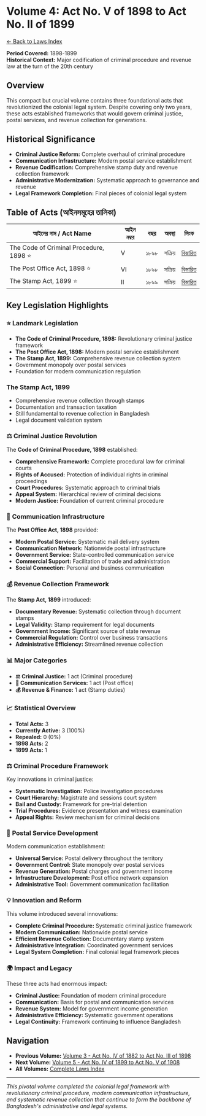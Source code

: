 # Volume 4: Act No. V of 1898 to Act No. II of 1899

[← Back to Laws Index](../index.md)

**Period Covered:** 1898-1899  
**Historical Context:** Major codification of criminal procedure and revenue law at the turn of the 20th century

## Overview

This compact but crucial volume contains three foundational acts that revolutionized the colonial legal system. Despite covering only two years, these acts established frameworks that would govern criminal justice, postal services, and revenue collection for generations.

## Historical Significance

- **Criminal Justice Reform:** Complete overhaul of criminal procedure
- **Communication Infrastructure:** Modern postal service establishment
- **Revenue Codification:** Comprehensive stamp duty and revenue collection framework
- **Administrative Modernization:** Systematic approach to governance and revenue
- **Legal Framework Completion:** Final pieces of colonial legal system

## Table of Acts (আইনসমূহের তালিকা)

| আইনের নাম / Act Name | আইন নম্বর | বছর | অবস্থা | লিংক |
|---------------------|------------|------|-------|------|
| The Code of Criminal Procedure, 1898 ⭐ | V | ১৮৯৮ | সক্রিয় | [বিস্তারিত](act-details-1898-5.md) |
| The Post Office Act, 1898 ⭐ | VI | ১৮৯৮ | সক্রিয় | [বিস্তারিত](act-details-1898-6.md) |
| The Stamp Act, 1899 ⭐ | II | ১৮৯৯ | সক্রিয় | [বিস্তারিত](act-details-1899-2.md) |

## Key Legislation Highlights

### ⭐ **Landmark Legislation**

- **The Code of Criminal Procedure, 1898:** Revolutionary criminal justice framework
- **The Post Office Act, 1898:** Modern postal service establishment
- **The Stamp Act, 1899:** Comprehensive revenue collection system
- Government monopoly over postal services
- Foundation for modern communication regulation

### **The Stamp Act, 1899**
- Comprehensive revenue collection through stamps
- Documentation and transaction taxation
- Still fundamental to revenue collection in Bangladesh
- Legal document validation system

### ⚖️ **Criminal Justice Revolution**

The **Code of Criminal Procedure, 1898** established:
- **Comprehensive Framework:** Complete procedural law for criminal courts
- **Rights of Accused:** Protection of individual rights in criminal proceedings
- **Court Procedures:** Systematic approach to criminal trials
- **Appeal System:** Hierarchical review of criminal decisions
- **Modern Justice:** Foundation of current criminal procedure

### 📮 **Communication Infrastructure**

The **Post Office Act, 1898** provided:
- **Modern Postal Service:** Systematic mail delivery system
- **Communication Network:** Nationwide postal infrastructure
- **Government Service:** State-controlled communication service
- **Commercial Support:** Facilitation of trade and administration
- **Social Connection:** Personal and business communication

### 💰 **Revenue Collection Framework**

The **Stamp Act, 1899** introduced:
- **Documentary Revenue:** Systematic collection through document stamps
- **Legal Validity:** Stamp requirement for legal documents
- **Government Income:** Significant source of state revenue
- **Commercial Regulation:** Control over business transactions
- **Administrative Efficiency:** Streamlined revenue collection

### 📊 **Major Categories**

- **⚖️ Criminal Justice:** 1 act (Criminal procedure)
- **📮 Communication Services:** 1 act (Post office)
- **💰 Revenue & Finance:** 1 act (Stamp duties)

### 📈 **Statistical Overview**

- **Total Acts:** 3
- **Currently Active:** 3 (100%)
- **Repealed:** 0 (0%)
- **1898 Acts:** 2
- **1899 Acts:** 1

### ⚖️ **Criminal Procedure Framework**

Key innovations in criminal justice:
- **Systematic Investigation:** Police investigation procedures
- **Court Hierarchy:** Magistrate and sessions court system
- **Bail and Custody:** Framework for pre-trial detention
- **Trial Procedures:** Evidence presentation and witness examination
- **Appeal Rights:** Review mechanism for criminal decisions

### 📮 **Postal Service Development**

Modern communication establishment:
- **Universal Service:** Postal delivery throughout the territory
- **Government Control:** State monopoly over postal services
- **Revenue Generation:** Postal charges and government income
- **Infrastructure Development:** Post office network expansion
- **Administrative Tool:** Government communication facilitation

### 💡 **Innovation and Reform**

This volume introduced several innovations:
- **Complete Criminal Procedure:** Systematic criminal justice framework
- **Modern Communication:** Nationwide postal service
- **Efficient Revenue Collection:** Documentary stamp system
- **Administrative Integration:** Coordinated government services
- **Legal System Completion:** Final colonial legal framework pieces

### 🌍 **Impact and Legacy**

These three acts had enormous impact:
- **Criminal Justice:** Foundation of modern criminal procedure
- **Communication:** Basis for postal and communication services
- **Revenue System:** Model for government income generation
- **Administrative Efficiency:** Systematic government operations
- **Legal Continuity:** Framework continuing to influence Bangladesh

## Navigation

- **Previous Volume:** [Volume 3 - Act No. IV of 1882 to Act No. III of 1898](../volume-3/index.md)
- **Next Volume:** [Volume 5 - Act No. IV of 1899 to Act No. V of 1908](../volume-5/index.md)
- **All Volumes:** [Complete Laws Index](../index.md)

---

*This pivotal volume completed the colonial legal framework with revolutionary criminal procedure, modern communication infrastructure, and systematic revenue collection that continue to form the backbone of Bangladesh's administrative and legal systems.*

